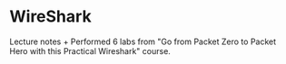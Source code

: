 # WireShark
Lecture notes + Performed 6 labs from "Go from Packet Zero to Packet Hero with this Practical Wireshark" course.
